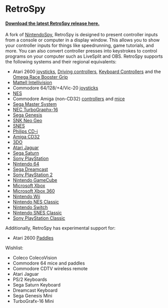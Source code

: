 
RetroSpy
======

#### [Download the latest RetroSpy release here.](https://github.com/zoggins/RetroSpy/releases/latest)

A fork of [NintendoSpy](https://github.com/jaburns/NintendoSpy), RetroSpy is designed to present controller inputs from a console or computer in a display window.  This allows you to show your controller inputs for things like speedrunning, game tutorials, and more.  You can also convert controller presses into keystrokes to control programs on your computer such as LiveSplit and OBS.  RetroSpy supports the following systems and their regional equivalents:

 - Atari 2600 [joysticks](https://github.com/zoggins/RetroSpy/wiki/Classic-DB9-Controllers-on-Arduino-Getting-Started), [Driving controllers](https://github.com/zoggins/RetroSpy/wiki/Atari-Driving-Controller-on-Arduino-Getting-Started), [Keyboard Controllers](https://github.com/zoggins/RetroSpy/wiki/Atari-Keyboard-Controller-on-Arduino-Getting-Started) and the [Omega Race Booster Grip](https://github.com/zoggins/RetroSpy/wiki/Atari-Omega-Race-Booster-Grip-on-Arduino-Getting-Started)
 - [Mattell Intellivision](https://github.com/zoggins/RetroSpy/wiki/Intellivision-on-Arduino-Getting-Started)
 - Commodore 64/128/+4/Vic-20 [joysticks](https://github.com/zoggins/RetroSpy/wiki/Classic-DB9-Controllers-on-Arduino-Getting-Started)
 - [NES](https://github.com/zoggins/RetroSpy/wiki/RetroSpy-Hardware-Selection)
 - Commodore Amiga (non-CD32) [controllers](https://github.com/zoggins/RetroSpy/wiki/Classic-DB9-Controllers-on-Arduino-Getting-Started) and [mice](https://github.com/zoggins/RetroSpy/wiki/Amiga-Mice-on-Arduino-Getting-Started)
 - [Sega Master System](https://github.com/zoggins/RetroSpy/wiki/Classic-DB9-Controllers-on-Arduino-Getting-Started)
 - [NEC TurboGraphx-16](https://github.com/zoggins/RetroSpy/wiki/TurboGrafx-16-PC-Engine-on-Arduino-Getting-Started)
 - [Sega Genesis](https://github.com/zoggins/RetroSpy/wiki/Genesis-on-Arduino-Getting-Started)
 - [SNK Neo Geo](https://github.com/zoggins/RetroSpy/wiki/Neo-Geo-on-Arduino-Getting-Started)
 - [SNES](https://github.com/zoggins/RetroSpy/wiki/RetroSpy-Hardware-Selection)
 - [Philips CD-i](https://github.com/zoggins/RetroSpy/wiki/CDi-on-Arduino-Getting-Started)
 - [Amiga CD32](https://github.com/zoggins/RetroSpy/wiki/Amiga-CD32-on-Teensy-Getting-Started)
 - [3DO](https://github.com/zoggins/RetroSpy/wiki/3DO-on-Arduino-Getting-Started)
 - [Atari Jaguar](https://github.com/zoggins/RetroSpy/wiki/Jaguar-on-Arduino-Getting-Started)
 - [Sega Saturn](https://github.com/zoggins/RetroSpy/wiki/Saturn-on-Arduino-Getting-Started)
 - [Sony PlayStation](https://github.com/zoggins/RetroSpy/wiki/Playstation-1-&-2-on-Arduino-Getting-Started)
 - [Nintendo 64](https://github.com/zoggins/RetroSpy/wiki/RetroSpy-Hardware-Selection)
 - [Sega Dreamcast](https://github.com/zoggins/RetroSpy/wiki/Dreamcast-on-Teensy-Getting-Started) 
 - [Sony PlayStation 2](https://github.com/zoggins/RetroSpy/wiki/Playstation-1-&-2-on-Arduino-Getting-Started)
 - [Nintendo GameCube](https://github.com/zoggins/RetroSpy/wiki/RetroSpy-Hardware-Selection) 
 - [Microsoft Xbox](https://github.com/zoggins/RetroSpy/wiki/RetroSpy-USB-based-Controller-Getting-Started)
 - [Microsoft Xbox 360](https://github.com/zoggins/RetroSpy/wiki/RetroSpy-USB-based-Controller-Getting-Started)
 - [Nintendo Wii](https://github.com/zoggins/RetroSpy/wiki/Wii-on-Teensy-Getting-Started)
 - [Nintendo NES Classic](https://github.com/zoggins/RetroSpy/wiki/Wii-on-Teensy-Getting-Started)
 - [Nintendo Switch](https://github.com/zoggins/RetroSpy/wiki/RetroSpy-USB-based-Controller-Getting-Started)
 - [Nintendo SNES Classic](https://github.com/zoggins/RetroSpy/wiki/Wii-on-Teensy-Getting-Started)
 - [Sony PlayStation Classic](https://github.com/zoggins/RetroSpy/wiki/RetroSpy-USB-based-Controller-Getting-Started)
 
Additionally, RetroSpy has experimental support for:

 - Atari 2600 [Paddles](https://github.com/zoggins/RetroSpy/wiki/Atari-Paddles-on-Arduino-Getting-Started)

Wishlist:

 - Coleco ColecoVision
 - Commodore 64 mice and paddles
 - Commodore CDTV wireless remote
 - Atari Jaguar
 - PS/2 Keyboards
 - Sega Saturn Keyboard
 - Dreamcast Keyboard
 - Sega Genesis Mini
 - TurboGrafx-16 Mini
